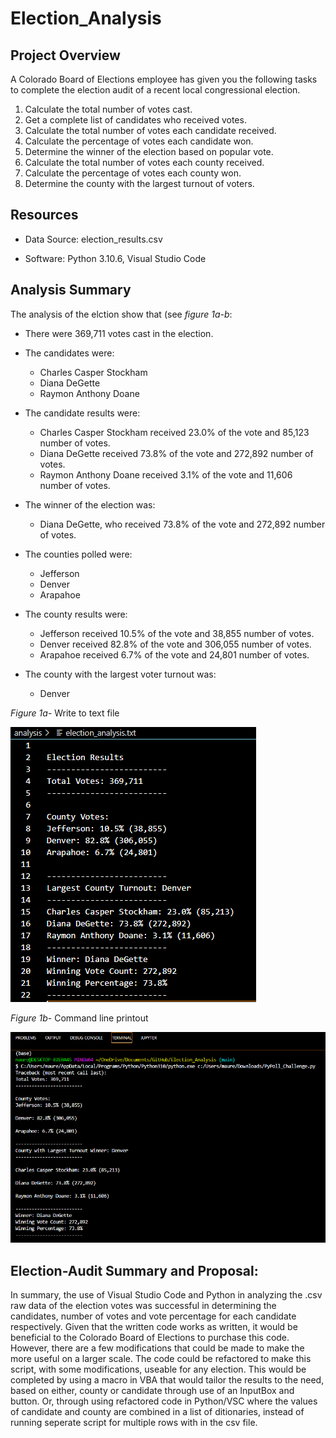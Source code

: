 # Election_Analysis

## Project Overview
A Colorado Board of Elections employee has given you the following tasks to complete the election audit of a recent local congressional election.

1. Calculate the total number of votes cast. 
2. Get a complete list of candidates who received votes. 
3. Calculate the total number of votes each candidate received. 
4. Calculate the percentage of votes each candidate won. 
5. Determine the winner of the election based on popular vote.
6. Calculate the total number of votes each county received. 
7. Calculate the percentage of votes each county won.
8. Determine the county with the largest turnout of voters.

## Resources
* Data Source: election_results.csv

* Software: Python 3.10.6, Visual Studio Code

## Analysis Summary
The analysis of the elction show that (see *figure 1a-b*: 

* There were 369,711 votes cast in the election. 

* The candidates were:

  * Charles Casper Stockham
  * Diana DeGette
  * Raymon Anthony Doane
  
* The candidate results were:

  * Charles Casper Stockham received 23.0% of the vote and 85,123 number of votes. 
  * Diana DeGette received 73.8% of the vote and 272,892 number of votes.
  * Raymon Anthony Doane received 3.1% of the vote and 11,606 number of votes.

* The winner of the election was:

  * Diana DeGette, who received 73.8% of the vote and 272,892 number of votes. 

* The counties polled were:

  * Jefferson
  * Denver
  * Arapahoe

* The county results were:

  * Jefferson received 10.5% of the vote and 38,855 number of votes. 
  * Denver received 82.8% of the vote and 306,055 number of votes.
  * Arapahoe received 6.7% of the vote and 24,801 number of votes.

* The county with the largest voter turnout was:
  
  * Denver 

*Figure 1a*- Write to text file

![election_results_txt2](https://github.com/maureengamache/Election_Analysis/blob/main/election_results_txt2.png)

*Figure 1b*- Command line printout

![Command_line_results](https://github.com/maureengamache/Election_Analysis/blob/main/Command_line_results.png)

## Election-Audit Summary and Proposal: 

In summary, the use of Visual Studio Code and Python in analyzing the .csv raw data of the election votes was successful in determining the candidates, number of votes and vote percentage for each candidate respectively. Given that the written code works as written, it would be beneficial to the Colorado Board of Elections to purchase this code. However, there are a few modifications that could be made to make the more useful on a larger scale. The code could be refactored to make this script, with some modifications, useable for any election. This would be completed by using a macro in VBA that would tailor the results to the need, based on either, county or candidate through use of an InputBox and button. Or, through using refactored code in Python/VSC where the values of candidate and county are combined in a list of ditionaries, instead of running seperate script for multiple rows with in the csv file. 




